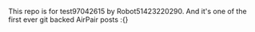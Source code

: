 This repo is for test97042615 by Robot51423220290. And it's one of the first ever git backed AirPair posts :{}